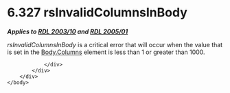 <html dir="LTR" xmlns:mshelp="http://msdn.microsoft.com/mshelp" xmlns:ddue="http://ddue.schemas.microsoft.com/authoring/2003/5" xmlns:xlink="http://www.w3.org/1999/xlink" xmlns:tool="http://www.microsoft.com/tooltip">
    <head>
        <meta http-equiv="Content-Type" content="text/html; CHARSET=utf-8"></meta>
        <meta name="save" content="history"></meta>
        <title>6.327 rsInvalidColumnsInBody</title>
        <xml>
            <mshelp:toctitle title="6.327 rsInvalidColumnsInBody"></mshelp:toctitle>
            <mshelp:rltitle title="[MS-RDL]: rsInvalidColumnsInBody"></mshelp:rltitle>
            <mshelp:keyword index="A" term="deef722c-d142-4961-ac35-b4c4741b1dc4"></mshelp:keyword>
            <mshelp:attr name="DCSext.ContentType" value="open specification"></mshelp:attr>
            <mshelp:attr name="AssetID" value="deef722c-d142-4961-ac35-b4c4741b1dc4"></mshelp:attr>
            <mshelp:attr name="TopicType" value="kbRef"></mshelp:attr>
            <mshelp:attr name="DCSext.Title" value="[MS-RDL]: rsInvalidColumnsInBody" />
        </xml>
    </head>
    <body>
        <div id="header">
            <h1 class="heading">6.327 rsInvalidColumnsInBody</h1>
        </div>
        <div id="mainSection">
            <div id="mainBody">
                <div id="allHistory" class="saveHistory"></div>
                <div id="sectionSection0" class="section" name="collapseableSection">
                    

<p><b><i>Applies to </i></b><a href="a7e2ad00-07c8-4f6d-80ab-3ad55df7b233.htm"><b><i>RDL 2003/10</i></b></a><b>
<i>and </i></b><a href="3ebe2912-4958-4832-b391-cad1f5e13338.htm"><b><i>RDL 2005/01</i></b></a></p>

<p><i>rsInvalidColumnsInBody</i> is a critical error that will
occur when the value that is set in the <a href="b7304b2f-fa23-4ee5-a45c-ce325f750bb8.htm">Body.Columns</a> element is
less than 1 or greater than 1000.</p>


                </div>
            </div>
        </div>
    </body>
</html>